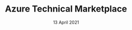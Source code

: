 ---
title: Azure Technical Marketplace
date: 13 April 2021
time: 10:30am - 12:00pm AEDT
standard_description: 'marketplace'
instructors: ['novenera','syvautov']
eventbrite_link: 'https://teams.microsoft.com/registration/v4j5cvGGr0GRqy180BHbRw,pr-8AgIhOkeyrQ9TNpVEag,mlpoWrUX6UetNMya96gqCw,4kU1DBKHjku_jwalkiZHKQ,1UmZWXncsECtEfvHeFZg-g,cJUz2yAAbE6gIbh3oTkrKg?mode=read&tenantId=72f988bf-86f1-41af-91ab-2d7cd011db47'
survey_link: 'https://aka.ms/ftalive-marketplace-feedback'
content_link: 'https://aka.ms/ftalive-market'
---